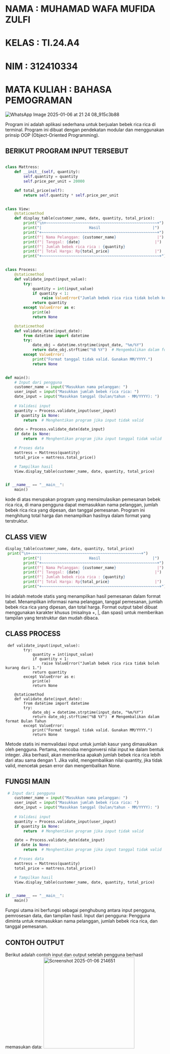 # NAMA        : MUHAMAD WAFA MUFIDA ZULFI
# KELAS       : TI.24.A4
# NIM         : 312410334
# MATA KULIAH : BAHASA PEMOGRAMAN

![WhatsApp Image 2025-01-06 at 21 24 08_915c3b88](https://github.com/user-attachments/assets/fec81526-e7cc-4773-b109-c13715a2195d)

Program ini adalah aplikasi sederhana untuk berjualan bebek rica rica di terminal. Program ini dibuat dengan pendekatan modular dan menggunakan prinsip OOP (Object-Oriented Programming). 

## BERIKUT PROGRAM INPUT TERSEBUT

```PYTHON

class Mattress:
    def __init__(self, quantity):
        self.quantity = quantity
        self.price_per_unit = 20000

    def total_price(self):
        return self.quantity * self.price_per_unit


class View:
    @staticmethod
    def display_table(customer_name, date, quantity, total_price):
        print("\n+~~~~~~~~~~~~~~~~~~~~~~~~~~~~~~~~~~~~~~~~~~~~~~~~~+")
        print("|                     Hasil                       |")
        print("+~~~~~~~~~~~~~~~~~~~~~~~~~~~~~~~~~~~~~~~~~~~~~~~~~~~+")
        print(f"| Nama Pelanggan: {customer_name}                  |")
        print(f"| Tanggal: {date}                                 |")
        print(f"| Jumlah bebek rica rica : {quantity}                        |")
        print(f"| Total Harga: Rp{total_price}                    |")
        print("+~~~~~~~~~~~~~~~~~~~~~~~~~~~~~~~~~~~~~~~~~~~~~~~~~~~~+")


class Process:
    @staticmethod
    def validate_input(input_value):
        try:
            quantity = int(input_value)
            if quantity < 1:
                raise ValueError("Jumlah bebek rica rica tidak boleh kurang dari 1.")
            return quantity
        except ValueError as e:
            print(e)
            return None

    @staticmethod
    def validate_date(input_date):
        from datetime import datetime
        try:
            date_obj = datetime.strptime(input_date, "%m/%Y")
            return date_obj.strftime("%B %Y")  # Mengembalikan dalam format Bulan Tahun
        except ValueError:
            print("Format tanggal tidak valid. Gunakan MM/YYYY.")
            return None


def main():
    # Input dari pengguna
    customer_name = input("Masukkan nama pelanggan: ")
    user_input = input("Masukkan jumlah bebek rica rica: ")
    date_input = input("Masukkan tanggal (bulan/tahun - MM/YYYY): ")
    
    # Validasi input
    quantity = Process.validate_input(user_input)
    if quantity is None:
        return  # Menghentikan program jika input tidak valid

    date = Process.validate_date(date_input)
    if date is None:
        return  # Menghentikan program jika input tanggal tidak valid

    # Proses data
    mattress = Mattress(quantity)
    total_price = mattress.total_price()

    # Tampilkan hasil
    View.display_table(customer_name, date, quantity, total_price)


if __name__ == "__main__":
    main()
```
kode di atas merupakan program yang mensimulasikan pemesanan bebek rica rica, di mana pengguna dapat memasukkan nama pelanggan, jumlah bebek rica rica yang dipesan, dan tanggal pemesanan. Program ini menghitung total harga dan menampilkan hasilnya dalam format yang terstruktur.

## CLASS VIEW
```PYTHON
display_table(customer_name, date, quantity, total_price)
 print("\n+~~~~~~~~~~~~~~~~~~~~~~~~~~~~~~~~~~~~~~~~~~~~~~~~~+")
        print("|                     Hasil                       |")
        print("+~~~~~~~~~~~~~~~~~~~~~~~~~~~~~~~~~~~~~~~~~~~~~~~~~~~+")
        print(f"| Nama Pelanggan: {customer_name}                  |")
        print(f"| Tanggal: {date}                                 |")
        print(f"| Jumlah bebek rica rica : {quantity}                        |")
        print(f"| Total Harga: Rp{total_price}                    |")
        print("+~~~~~~~~~~~~~~~~~~~~~~~~~~~~~~~~~~~~~~~~~~~~~~~~~~~~+")
```

Ini adalah metode statis yang menampilkan hasil pemesanan dalam format tabel.
Menampilkan informasi nama pelanggan, tanggal pemesanan, jumlah bebek rica rica yang dipesan, dan total harga.
Format output tabel dibuat menggunakan karakter khusus (misalnya +, |, dan spasi) untuk memberikan tampilan yang terstruktur dan mudah dibaca.

## CLASS PROCESS
```PYHTON
 def validate_input(input_value):
        try:
            quantity = int(input_value)
            if quantity < 1:
                raise ValueError("Jumlah bebek rica rica tidak boleh kurang dari 1.")
            return quantity
        except ValueError as e:
            print(e)
            return None

    @staticmethod
    def validate_date(input_date):
        from datetime import datetime
        try:
            date_obj = datetime.strptime(input_date, "%m/%Y")
            return date_obj.strftime("%B %Y")  # Mengembalikan dalam format Bulan Tahun
        except ValueError:
            print("Format tanggal tidak valid. Gunakan MM/YYYY.")
            return None
```
Metode statis ini memvalidasi input untuk jumlah kasur yang dimasukkan oleh pengguna.
Pertama, mencoba mengonversi nilai input ke dalam bentuk integer. Jika berhasil, akan memeriksa apakah jumlah bebek rica rica lebih dari atau sama dengan 1.
Jika valid, mengembalikan nilai quantity, jika tidak valid, mencetak pesan error dan mengembalikan None.

## FUNGSI MAIN
```PYTHON
 # Input dari pengguna
    customer_name = input("Masukkan nama pelanggan: ")
    user_input = input("Masukkan jumlah bebek rica rica: ")
    date_input = input("Masukkan tanggal (bulan/tahun - MM/YYYY): ")
    
    # Validasi input
    quantity = Process.validate_input(user_input)
    if quantity is None:
        return  # Menghentikan program jika input tidak valid

    date = Process.validate_date(date_input)
    if date is None:
        return  # Menghentikan program jika input tanggal tidak valid

    # Proses data
    mattress = Mattress(quantity)
    total_price = mattress.total_price()

    # Tampilkan hasil
    View.display_table(customer_name, date, quantity, total_price)


if __name__ == "__main__":
    main()
```
Fungsi utama ini berfungsi sebagai penghubung antara input pengguna, pemrosesan data, dan tampilan hasil.
Input dari pengguna:
Pengguna diminta untuk memasukkan nama pelanggan, jumlah bebek rica rica, dan tanggal pemesanan.

## CONTOH OUTPUT
Berikut adalah contoh input dan output setelah pengguna berhasil memasukan data:
<img width="287" alt="Screenshot 2025-01-06 214651" src="https://github.com/user-attachments/assets/36539fb2-6d0e-4e24-87d6-89095a932a9e" />






